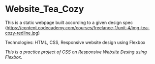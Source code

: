 # Website_Tea_Cozy

This is a static webpage built according to a given design spec (https://content.codecademy.com/courses/freelance-1/unit-4/img-tea-cozy-redline.jpg)

Technologies: HTML, CSS, Responsive website design using Flexbox

_This is a practice project of CSS on Responsive Website Desing using Flexbox_.
